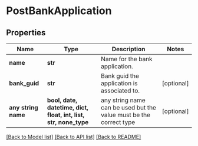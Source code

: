 # PostBankApplication


## Properties
Name | Type | Description | Notes
------------ | ------------- | ------------- | -------------
**name** | **str** | Name for the bank application. | 
**bank_guid** | **str** | Bank guid the application is associated to. | [optional] 
**any string name** | **bool, date, datetime, dict, float, int, list, str, none_type** | any string name can be used but the value must be the correct type | [optional]

[[Back to Model list]](../README.md#documentation-for-models) [[Back to API list]](../README.md#documentation-for-api-endpoints) [[Back to README]](../README.md)


